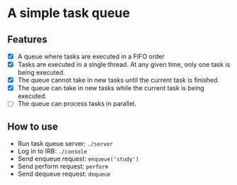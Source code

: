 # A simple task queue
## Features
- [x] A queue where tasks are executed in a FIFO order
- [x] Tasks are executed in a single thread. At any given time, only one task is being executed.
- [x] The queue cannot take in new tasks until the current task is finished.
- [x] The queue can take in new tasks while the current task is being executed.
- [ ] The queue can process tasks in parallel.

## How to use
- Run task queue server: `./server`
- Log in to IRB: `./console`
- Send enqueue request: `enqueue('study')`
- Send perform request: `perform`
- Send dequeue request: `dequeue`

